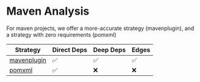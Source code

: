 # Maven Analysis

For maven projects, we offer a more-accurate strategy (mavenplugin), and a strategy with zero requirements (pomxml)

| Strategy    | Direct Deps | Deep Deps | Edges |
| ---         | ---         | ---       | ---   |
| [mavenplugin][mavenplugin] | ✅          | ✅        | ✅    |
| [pomxml][pomxml]           | ✅          | ❌        | ❌    |

[mavenplugin]: maven/mavenplugin.md
[pomxml]: maven/pomxml.md
